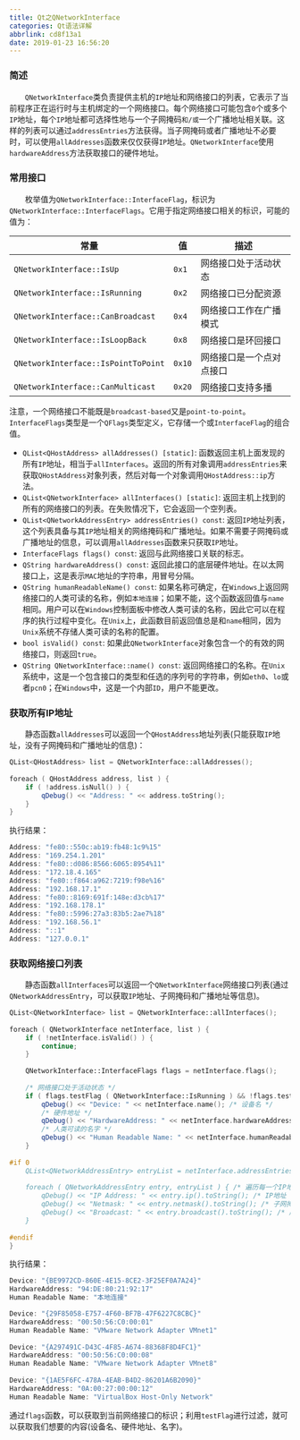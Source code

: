 ```yaml
---
title: Qt之QNetworkInterface
categories: Qt语法详解
abbrlink: cd8f13a1
date: 2019-01-23 16:56:20
---
```

### 简述

&emsp;&emsp;`QNetworkInterface`类负责提供主机的`IP`地址和网络接口的列表，它表示了当前程序正在运行时与主机绑定的一个网络接口。每个网络接口可能包含`0`个或多个`IP`地址，每个`IP`地址都可选择性地与一个子网掩码`和/或`一个广播地址相关联。这样的列表可以通过`addressEntries`方法获得。当子网掩码或者广播地址不必要时，可以使用`allAddresses`函数来仅仅获得`IP`地址。`QNetworkInterface`使用`hardwareAddress`方法获取接口的硬件地址。<!--more-->

### 常用接口

&emsp;&emsp;枚举值为`QNetworkInterface::InterfaceFlag`，标识为`QNetworkInterface::InterfaceFlags`。它用于指定网络接口相关的标识，可能的值为：

常量                               | 值      | 描述
-----------------------------------|--------|---------
`QNetworkInterface::IsUp`          | `0x1`  | 网络接口处于活动状态
`QNetworkInterface::IsRunning`     | `0x2`  | 网络接口已分配资源
`QNetworkInterface::CanBroadcast`  | `0x4`  | 网络接口工作在广播模式
`QNetworkInterface::IsLoopBack`    | `0x8`  | 网络接口是环回接口
`QNetworkInterface::IsPointToPoint`| `0x10` | 网络接口是一个点对点接口
`QNetworkInterface::CanMulticast`  | `0x20` | 网络接口支持多播

注意，一个网络接口不能既是`broadcast-based`又是`point-to-point`。`InterfaceFlags`类型是一个`QFlags`类型定义，它存储一个或`InterfaceFlag`的组合值。

- `QList<QHostAddress> allAddresses() [static]`: 函数返回主机上面发现的所有`IP`地址，相当于`allInterfaces`。返回的所有对象调用`addressEntries`来获取`QHostAddress`对象列表，然后对每一个对象调用`QHostAddress::ip`方法。
- `QList<QNetworkInterface> allInterfaces() [static]`: 返回主机上找到的所有的网络接口的列表。在失败情况下，它会返回一个空列表。
- `QList<QNetworkAddressEntry> addressEntries() const`: 返回`IP`地址列表，这个列表具备与其`IP`地址相关的网络掩码和广播地址。如果不需要子网掩码或广播地址的信息，可以调用`allAddresses`函数来只获取`IP`地址。
- `InterfaceFlags flags() const`: 返回与此网络接口关联的标志。
- `QString hardwareAddress() const`: 返回此接口的底层硬件地址。在以太网接口上，这是表示`MAC`地址的字符串，用冒号分隔。
- `QString humanReadableName() const`: 如果名称可确定，在`Windows`上返回网络接口的人类可读的名称，例如`本地连接`；如果不能，这个函数返回值与`name`相同。用户可以在`Windows`控制面板中修改人类可读的名称，因此它可以在程序的执行过程中变化。在`Unix`上，此函数目前返回值总是和`name`相同，因为`Unix`系统不存储人类可读的名称的配置。
- `bool isValid() const`: 如果此`QNetworkInterface`对象包含一个的有效的网络接口，则返回`true`。
- `QString QNetworkInterface::name() const`: 返回网络接口的名称。在`Unix`系统中，这是一个包含接口的类型和任选的序列号的字符串，例如`eth0`、`lo`或者`pcn0`；在`Windows`中，这是一个内部`ID`，用户不能更改。

### 获取所有IP地址

&emsp;&emsp;静态函数`allAddresses`可以返回一个`QHostAddress`地址列表(只能获取`IP`地址，没有子网掩码和广播地址的信息)：

``` cpp
QList<QHostAddress> list = QNetworkInterface::allAddresses();
​
foreach ( QHostAddress address, list ) {
    if ( !address.isNull() ) {
        qDebug() << "Address: " << address.toString();
    }
}
```

执行结果：

``` cpp
Address: "fe80::550c:ab19:fb48:1c9%15"
Address: "169.254.1.201"
Address: "fe80::d086:8566:6065:8954%11"
Address: "172.18.4.165"
Address: "fe80::f864:a962:7219:f98e%16"
Address: "192.168.17.1"
Address: "fe80::8169:691f:148e:d3cb%17"
Address: "192.168.178.1"
Address: "fe80::5996:27a3:83b5:2ae7%18"
Address: "192.168.56.1"
Address: "::1"
Address: "127.0.0.1"
```

### 获取网络接口列表

&emsp;&emsp;静态函数`allInterfaces`可以返回一个`QNetworkInterface`网络接口列表(通过`QNetworkAddressEntry`，可以获取`IP`地址、子网掩码和广播地址等信息)。

``` cpp
QList<QNetworkInterface> list = QNetworkInterface::allInterfaces();
​
foreach ( QNetworkInterface netInterface, list ) {
    if ( !netInterface.isValid() ) {
        continue;
    }
​
    QNetworkInterface::InterfaceFlags flags = netInterface.flags();
​
    /* 网络接口处于活动状态 */
    if ( flags.testFlag ( QNetworkInterface::IsRunning ) && !flags.testFlag ( QNetworkInterface::IsLoopBack ) ) {
        qDebug() << "Device: " << netInterface.name(); /* 设备名 */
        /* 硬件地址 */
        qDebug() << "HardwareAddress: " << netInterface.hardwareAddress();
        /* 人类可读的名字 */
        qDebug() << "Human Readable Name: " << netInterface.humanReadableName();
    }
​
#if 0
    QList<QNetworkAddressEntry> entryList = netInterface.addressEntries();
​
    foreach ( QNetworkAddressEntry entry, entryList ) { /* 遍历每一个IP地址 */
        qDebug() << "IP Address: " << entry.ip().toString(); /* IP地址 */
        qDebug() << "Netmask: " << entry.netmask().toString(); /* 子网掩码 */
        qDebug() << "Broadcast: " << entry.broadcast().toString(); /* 广播地址 */
    }
​
#endif
}
```

执行结果：

``` cpp
Device: "{BE9972CD-860E-4E15-8CE2-3F25EF0A7A24}"
HardwareAddress: "94:DE:80:21:92:17"
Human Readable Name: "本地连接"

Device: "{29F85058-E757-4F60-BF7B-47F6227C8CBC}"
HardwareAddress: "00:50:56:C0:00:01"
Human Readable Name: "VMware Network Adapter VMnet1"
​
Device: "{A297491C-D43C-4F85-A674-88368F8D4FC1}"
HardwareAddress: "00:50:56:C0:00:08"
Human Readable Name: "VMware Network Adapter VMnet8"
​
Device: "{1AE5F6FC-478A-4EAB-B4D2-86201A6B2090}"
HardwareAddress: "0A:00:27:00:00:12"
Human Readable Name: "VirtualBox Host-Only Network"
```

通过`flags`函数，可以获取到当前网络接口的标识；利用`testFlag`进行过滤，就可以获取我们想要的内容(设备名、硬件地址、名字)。